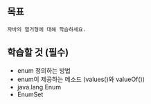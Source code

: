 ## 목표
    자바의 열거형에 대해 학습하세요.

## 학습할 것 (필수)
- enum 정의하는 방법
- enum이 제공하는 메소드 (values()와 valueOf())
- java.lang.Enum
- EnumSet